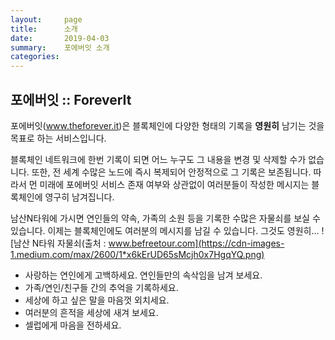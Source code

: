 ```yaml
---
layout:     page
title:      소개
date:       2019-04-03
summary:    포에버잇 소개
categories:
---
```

## 포에버잇 :: ForeverIt


포에버잇\(<a href="http://www.theforever.it" target="_blank">www.theforever.it</a>\)은 블록체인에 다양한 형태의 기록을 <b>영원히</b> 남기는 것을 목표로 하는 서비스입니다.

블록체인 네트워크에 한번 기록이 되면 어느 누구도 그 내용을 변경 및 삭제할 수가 없습니다. 또한, 전 세계 수많은 노드에 즉시 복제되어 안정적으로 그 기록은 보존됩니다. 따라서 먼 미래에 포에버잇 서비스 존재 여부와 상관없이 여러분들이 작성한 메시지는 블록체인에 영구히 남겨집니다.

남산N타워에 가시면 연인들의 약속, 가족의 소원 등을 기록한 수많은 자물쇠를 보실 수 있습니다. 이제는 블록체인에도 여러분의 메시지를 남길 수 있습니다. 그것도 영원히…
![남산 N타워 자물쇠(출처 : www.befreetour.com](https://cdn-images-1.medium.com/max/2600/1*x6kErUD65sMcjh0x7HgqYQ.png)

* 사랑하는 연인에게 고백하세요. 연인들만의 속삭임을 남겨 보세요.
* 가족/연인/친구들 간의 추억을 기록하세요.
* 세상에 하고 싶은 말을 마음껏 외치세요.
* 여러분의 흔적을 세상에 새겨 보세요.
* 셀럽에게 마음을 전하세요.


